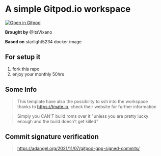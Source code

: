 # A simple Gitpod.io workspace

[![Open in Gitpod](https://gitpod.io/button/open-in-gitpod.svg)](https://gitpod.io/#https://github.com/Tiktodz/test-gitpod)

**Brought by** @ItsVixano

**Based on** starlight5234 docker image

## For setup it

1. fork this repo
3. enjoy your monthly 50hrs

## Some Info

> This template have also the possibility to ssh into the workspace thanks to https://tmate.io, check their website for further information

> Simply you CAN'T build roms over it "unless you are pretty lucky enough and the build doesn't get killed"

## Commit signature verification
> https://adangel.org/2021/11/07/gitpod-gpg-signed-commits/

